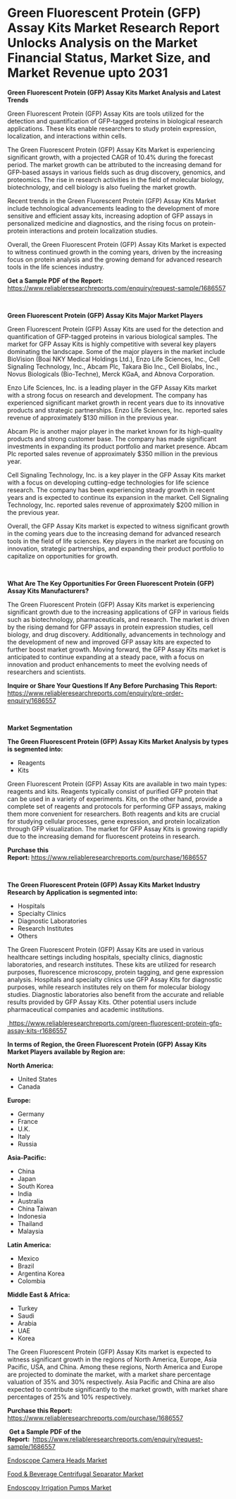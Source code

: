 <p><h1>Green Fluorescent Protein (GFP) Assay Kits Market Research Report Unlocks Analysis on the Market Financial Status, Market Size, and Market Revenue upto 2031</h1></p><p><strong>Green Fluorescent Protein (GFP) Assay Kits Market Analysis and Latest Trends</strong></p>
<p><p>Green Fluorescent Protein (GFP) Assay Kits are tools utilized for the detection and quantification of GFP-tagged proteins in biological research applications. These kits enable researchers to study protein expression, localization, and interactions within cells.</p><p>The Green Fluorescent Protein (GFP) Assay Kits Market is experiencing significant growth, with a projected CAGR of 10.4% during the forecast period. The market growth can be attributed to the increasing demand for GFP-based assays in various fields such as drug discovery, genomics, and proteomics. The rise in research activities in the field of molecular biology, biotechnology, and cell biology is also fueling the market growth.</p><p>Recent trends in the Green Fluorescent Protein (GFP) Assay Kits Market include technological advancements leading to the development of more sensitive and efficient assay kits, increasing adoption of GFP assays in personalized medicine and diagnostics, and the rising focus on protein-protein interactions and protein localization studies.</p><p>Overall, the Green Fluorescent Protein (GFP) Assay Kits Market is expected to witness continued growth in the coming years, driven by the increasing focus on protein analysis and the growing demand for advanced research tools in the life sciences industry.</p></p>
<p><strong>Get a Sample PDF of the Report:&nbsp;</strong> <a href="https://www.reliableresearchreports.com/enquiry/request-sample/1686557">https://www.reliableresearchreports.com/enquiry/request-sample/1686557</a></p>
<p>&nbsp;</p>
<p><strong>Green Fluorescent Protein (GFP) Assay Kits Major Market Players</strong></p>
<p><p>Green Fluorescent Protein (GFP) Assay Kits are used for the detection and quantification of GFP-tagged proteins in various biological samples. The market for GFP Assay Kits is highly competitive with several key players dominating the landscape. Some of the major players in the market include BioVision (Boai NKY Medical Holdings Ltd.), Enzo Life Sciences, Inc., Cell Signaling Technology, Inc., Abcam Plc, Takara Bio Inc., Cell Biolabs, Inc., Novus Biologicals (Bio-Techne), Merck KGaA, and Abnova Corporation.</p><p>Enzo Life Sciences, Inc. is a leading player in the GFP Assay Kits market with a strong focus on research and development. The company has experienced significant market growth in recent years due to its innovative products and strategic partnerships. Enzo Life Sciences, Inc. reported sales revenue of approximately $130 million in the previous year.</p><p>Abcam Plc is another major player in the market known for its high-quality products and strong customer base. The company has made significant investments in expanding its product portfolio and market presence. Abcam Plc reported sales revenue of approximately $350 million in the previous year.</p><p>Cell Signaling Technology, Inc. is a key player in the GFP Assay Kits market with a focus on developing cutting-edge technologies for life science research. The company has been experiencing steady growth in recent years and is expected to continue its expansion in the market. Cell Signaling Technology, Inc. reported sales revenue of approximately $200 million in the previous year.</p><p>Overall, the GFP Assay Kits market is expected to witness significant growth in the coming years due to the increasing demand for advanced research tools in the field of life sciences. Key players in the market are focusing on innovation, strategic partnerships, and expanding their product portfolio to capitalize on opportunities for growth.</p></p>
<p>&nbsp;</p>
<p><strong>What Are The Key Opportunities For Green Fluorescent Protein (GFP) Assay Kits Manufacturers?</strong></p>
<p><p>The Green Fluorescent Protein (GFP) Assay Kits market is experiencing significant growth due to the increasing applications of GFP in various fields such as biotechnology, pharmaceuticals, and research. The market is driven by the rising demand for GFP assays in protein expression studies, cell biology, and drug discovery. Additionally, advancements in technology and the development of new and improved GFP assay kits are expected to further boost market growth. Moving forward, the GFP Assay Kits market is anticipated to continue expanding at a steady pace, with a focus on innovation and product enhancements to meet the evolving needs of researchers and scientists.</p></p>
<p><strong>Inquire or Share Your Questions If Any Before Purchasing This Report:</strong> <a href="https://www.reliableresearchreports.com/enquiry/pre-order-enquiry/1686557">https://www.reliableresearchreports.com/enquiry/pre-order-enquiry/1686557</a></p>
<p>&nbsp;</p>
<p><strong>Market Segmentation</strong></p>
<p><strong>The Green Fluorescent Protein (GFP) Assay Kits Market Analysis by types is segmented into:</strong></p>
<p><ul><li>Reagents</li><li>Kits</li></ul></p>
<p><p>Green Fluorescent Protein (GFP) Assay Kits are available in two main types: reagents and kits. Reagents typically consist of purified GFP protein that can be used in a variety of experiments. Kits, on the other hand, provide a complete set of reagents and protocols for performing GFP assays, making them more convenient for researchers. Both reagents and kits are crucial for studying cellular processes, gene expression, and protein localization through GFP visualization. The market for GFP Assay Kits is growing rapidly due to the increasing demand for fluorescent proteins in research.</p></p>
<p><strong>Purchase this Report:&nbsp;</strong><a href="https://www.reliableresearchreports.com/purchase/1686557">https://www.reliableresearchreports.com/purchase/1686557</a></p>
<p>&nbsp;</p>
<p><strong>The Green Fluorescent Protein (GFP) Assay Kits Market Industry Research by Application is segmented into:</strong></p>
<p><ul><li>Hospitals</li><li>Specialty Clinics</li><li>Diagnostic Laboratories</li><li>Research Institutes</li><li>Others</li></ul></p>
<p><p>The Green Fluorescent Protein (GFP) Assay Kits are used in various healthcare settings including hospitals, specialty clinics, diagnostic laboratories, and research institutes. These kits are utilized for research purposes, fluorescence microscopy, protein tagging, and gene expression analysis. Hospitals and specialty clinics use GFP Assay Kits for diagnostic purposes, while research institutes rely on them for molecular biology studies. Diagnostic laboratories also benefit from the accurate and reliable results provided by GFP Assay Kits. Other potential users include pharmaceutical companies and academic institutions.</p></p>
<p><a href="https://www.reliableresearchreports.com/green-fluorescent-protein-gfp-assay-kits-r1686557">&nbsp;https://www.reliableresearchreports.com/green-fluorescent-protein-gfp-assay-kits-r1686557</a></p>
<p><strong>In terms of Region, the Green Fluorescent Protein (GFP) Assay Kits Market Players available by Region are:</strong></p>
<p>
    <p> <strong> North America: </strong>
        <ul>
            <li>United States</li>
            <li>Canada</li>
        </ul>
        </p> 
    <p> <strong> Europe: </strong>
        <ul>
            <li>Germany</li>
            <li>France</li>
            <li>U.K.</li>
            <li>Italy</li>
            <li>Russia</li>
        </ul>
        </p> 
    <p> <strong> Asia-Pacific: </strong>
        <ul>
            <li>China</li>
            <li>Japan</li>
            <li>South Korea</li>
            <li>India</li>
            <li>Australia</li>
            <li>China Taiwan</li>
            <li>Indonesia</li>
            <li>Thailand</li>
            <li>Malaysia</li>
        </ul>
        </p> 
    <p> <strong> Latin America: </strong>
        <ul>
            <li>Mexico</li>
            <li>Brazil</li>
            <li>Argentina Korea</li>
            <li>Colombia</li>
        </ul>
        </p> 
    <p> <strong> Middle East & Africa: </strong>
        <ul>
            <li>Turkey</li>
            <li>Saudi</li>
            <li>Arabia</li>
            <li>UAE</li>
            <li>Korea</li>
        </ul>
    </p>
    </p>
<p><p>The Green Fluorescent Protein (GFP) Assay Kits market is expected to witness significant growth in the regions of North America, Europe, Asia Pacific, USA, and China. Among these regions, North America and Europe are projected to dominate the market, with a market share percentage valuation of 35% and 30% respectively. Asia Pacific and China are also expected to contribute significantly to the market growth, with market share percentages of 25% and 10% respectively.</p></p>
<p><strong>Purchase this Report: </strong><a href="https://www.reliableresearchreports.com/purchase/1686557">https://www.reliableresearchreports.com/purchase/1686557</a></p>
<p>&nbsp;<strong>Get a Sample PDF of the Report:&nbsp;&nbsp;</strong><a href="https://www.reliableresearchreports.com/enquiry/request-sample/1686557">https://www.reliableresearchreports.com/enquiry/request-sample/1686557</a></p>
<p><strong></strong></p>
<p><p><a href="https://github.com/dancokkoe288/Market-Research-Report-List-1/blob/main/endoscope-camera-heads-market.md">Endoscope Camera Heads Market</a></p><p><a href="https://view.publitas.com/reportprime-1/analyzing-food-beverage-centrifugal-separator-market-dynamics-and-growth-drivers-and-forecasted-for-period-from-2024-to-2031/">Food & Beverage Centrifugal Separator Market</a></p><p><a href="https://github.com/mdkiwi4kiwi/Market-Research-Report-List-1/blob/main/endoscopy-irrigation-pumps-market.md">Endoscopy Irrigation Pumps Market</a></p></p>